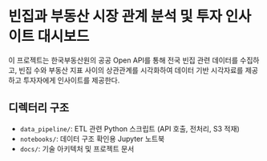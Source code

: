 # 빈집과 부동산 시장 관계 분석 및 투자 인사이트 대시보드
이 프로젝트는 한국부동산원의 공공 Open API를 통해 전국 빈집 관련 데이터를 수집하고,
빈집 수와 부동산 지표 사이의 상관관계를 시각화하여
데이터 기반 시각자료를 제공하고 투자자에게 인사이트를 제공한다.

## 디렉터리 구조
- `data_pipeline/`: ETL 관련 Python 스크립트 (API 호출, 전처리, S3 적재)
- `notebooks/`: 데이터 구조 확인용 Jupyter 노트북
- `docs/`: 기술 아키텍처 및 프로젝트 문서

